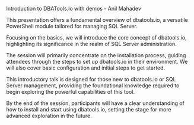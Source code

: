 Introduction to DBATools.io with demos - Anil Mahadev

This presentation offers a fundamental overview of dbatools.io, a versatile PowerShell module tailored for managing SQL Server.

Focusing on the basics, we will introduce the core concept of dbatools.io, highlighting its significance in the realm of SQL Server administration.

The session will primarily concentrate on the installation process, guiding attendees through the steps to set up dbatools.io in their environment. We will also cover basic configuration and initial steps to get started.

This introductory talk is designed for those new to dbatools.io or SQL Server management, providing the foundational knowledge required to begin exploring the powerful capabilities of this tool.

By the end of the session, participants will have a clear understanding of how to install and start using dbatools.io, setting the stage for more advanced exploration in the future.
